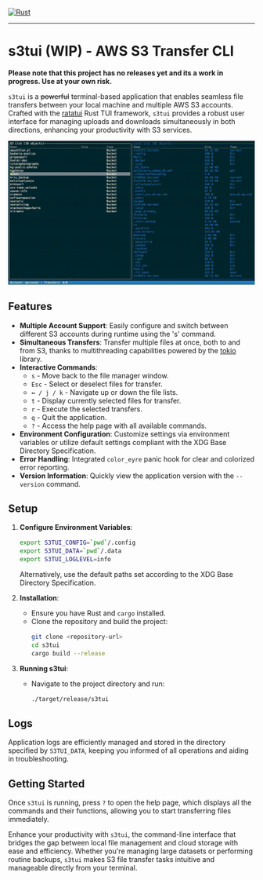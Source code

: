 [![Rust](https://github.com/softberries/s3tui/actions/workflows/rust.yml/badge.svg)](https://github.com/softberries/s3tui/actions/workflows/rust.yml)

---

# s3tui (WIP) - AWS S3 Transfer CLI

**Please note that this project has no releases yet and its a work in progress. Use at your own risk.**

`s3tui` is a ~~powerful~~ terminal-based application that enables seamless file transfers between your local machine and multiple AWS S3 accounts. Crafted with the [ratatui](https://github.com/ratatui-org/ratatui) Rust TUI framework, `s3tui` provides a robust user interface for managing uploads and downloads simultaneously in both directions, enhancing your productivity with S3 services.

![s3tui](assets/s3tui.gif)

## Features

- **Multiple Account Support**: Easily configure and switch between different S3 accounts during runtime using the 's' command.
- **Simultaneous Transfers**: Transfer multiple files at once, both to and from S3, thanks to multithreading capabilities powered by the [tokio](https://github.com/tokio-rs/tokio) library.
- **Interactive Commands**:
    - `s` - Move back to the file manager window.
    - `Esc` - Select or deselect files for transfer.
    - `↔ / j / k` - Navigate up or down the file lists.
    - `t` - Display currently selected files for transfer.
    - `r` - Execute the selected transfers.
    - `q` - Quit the application.
    - `?` - Access the help page with all available commands.
- **Environment Configuration**: Customize settings via environment variables or utilize default settings compliant with the XDG Base Directory Specification.
- **Error Handling**: Integrated `color_eyre` panic hook for clear and colorized error reporting.
- **Version Information**: Quickly view the application version with the `--version` command.

## Setup

1. **Configure Environment Variables**:
   ```bash
   export S3TUI_CONFIG=`pwd`/.config
   export S3TUI_DATA=`pwd`/.data
   export S3TUI_LOGLEVEL=info
   ```
   Alternatively, use the default paths set according to the XDG Base Directory Specification.

2. **Installation**:
    - Ensure you have Rust and `cargo` installed.
    - Clone the repository and build the project:
      ```bash
      git clone <repository-url>
      cd s3tui
      cargo build --release
      ```

3. **Running s3tui**:
    - Navigate to the project directory and run:
      ```bash
      ./target/release/s3tui
      ```

## Logs

Application logs are efficiently managed and stored in the directory specified by `S3TUI_DATA`, keeping you informed of all operations and aiding in troubleshooting.

## Getting Started

Once `s3tui` is running, press `?` to open the help page, which displays all the commands and their functions, allowing you to start transferring files immediately.

Enhance your productivity with `s3tui`, the command-line interface that bridges the gap between local file management and cloud storage with ease and efficiency. Whether you're managing large datasets or performing routine backups, `s3tui` makes S3 file transfer tasks intuitive and manageable directly from your terminal.
